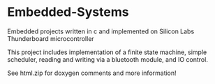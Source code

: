 # Embedded-Systems
Embedded projects written in c and implemented on Silicon Labs Thunderboard microcontroller

This project includes implementation of a finite state machine, simple scheduler, reading and writing via a bluetooth module, and IO control.

See html.zip for doxygen comments and more information!
